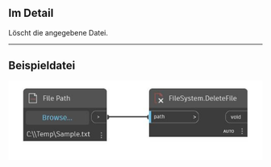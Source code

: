 ## Im Detail
Löscht die angegebene Datei.
___
## Beispieldatei

![DeleteFile](./DSCore.IO.FileSystem.DeleteFile_img.jpg)

